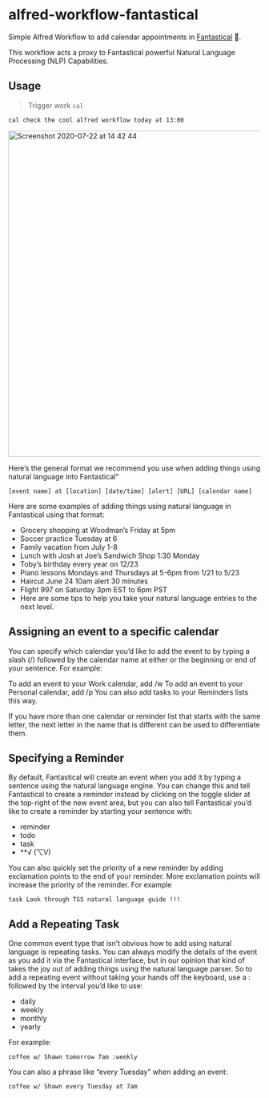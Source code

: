 # alfred-workflow-fantastical

Simple Alfred Workflow to add calendar appointments in [Fantastical](https://flexibits.com/fantastical) 📅.

This workflow acts a proxy to Fantastical powerful Natural Language Processing (NLP) Capabilities. 

## Usage

> Trigger work `cal`

`cal check the cool alfred workflow today at 13:00`

<img width="652" alt="Screenshot 2020-07-22 at 14 42 44" src="https://user-images.githubusercontent.com/550726/88183727-b9bb3280-cc29-11ea-928a-e77a818cc48d.png">

Here’s the general format we recommend you use when adding things using natural language into Fantastical”

`[event name] at [location] [date/time] [alert] [URL] [calendar name]`

Here are some examples of adding things using natural language in Fantastical using that format:

 - Grocery shopping at Woodman’s Friday at 5pm
 - Soccer practice Tuesday at 6
 - Family vacation from July 1-8
 - Lunch with Josh at Joe’s Sandwich Shop 1:30 Monday
 - Toby’s birthday every year on 12/23
 - Piano lessons Mondays and Thursdays at 5-6pm from 1/21 to 5/23
 - Haircut June 24 10am alert 30 minutes
 - Flight 997 on Saturday 3pm EST to 6pm PST
 - Here are some tips to help you take your natural language entries to the next level.

## Assigning an event to a specific calendar
You can specify which calendar you’d like to add the event to by typing a slash (/) followed by the calendar name at either or the beginning or end of your sentence. For example:

To add an event to your Work calendar, add /w
To add an event to your Personal calendar, add /p
You can also add tasks to your Reminders lists this way.

If you have more than one calendar or reminder list that starts with the same letter, the next letter in the name that is different can be used to differentiate them.

## Specifying a Reminder
By default, Fantastical will create an event when you add it by typing a sentence using the natural language engine. You can change this and tell Fantastical to create a reminder instead by clicking on the toggle slider at the top-right of the new event area, but you can also tell Fantastical you’d like to create a reminder by starting your sentence with:

 - reminder
 - todo
 - task
 - **√ (⌥V)

You can also quickly set the priority of a new reminder by adding exclamation points to the end of your reminder. More exclamation points will increase the priority of the reminder. For example

`task Look through TSS natural language guide !!!`

## Add a Repeating Task
One common event type that isn’t obvious how to add using natural language is repeating tasks. You can always modify the details of the event as you add it via the Fantastical interface, but in our opinion that kind of takes the joy out of adding things using the natural language parser. So to add a repeating event without taking your hands off the keyboard, use a : followed by the interval you’d like to use:

 - daily
 - weekly
 - monthly
 - yearly

For example:

`coffee w/ Shawn tomorrow 7am :weekly`

You can also a phrase like “every Tuesday” when adding an event:

`coffee w/ Shawn every Tuesday at 7am`
